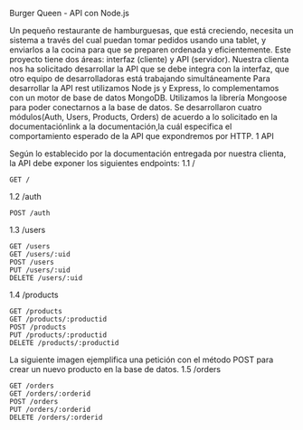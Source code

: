 Burger Queen - API con Node.js

Un pequeño restaurante de hamburguesas, que está creciendo, necesita un sistema a través del cual puedan tomar pedidos usando una tablet, y enviarlos a la cocina para que se preparen ordenada y eficientemente. Este proyecto tiene dos áreas: interfaz (cliente) y API (servidor). Nuestra clienta nos ha solicitado desarrollar la API que se debe integra con la interfaz, que otro equipo de desarrolladoras está trabajando simultáneamente Para desarrollar la API rest utilizamos Node js y Express, lo complementamos con un motor de base de datos MongoDB. Utilizamos la librería Mongoose para poder conectarnos a la base de datos. Se desarrollaron cuatro módulos(Auth, Users, Products, Orders) de acuerdo a lo solicitado en la documentaciónlink a la documentación,la cuál especifica el comportamiento esperado de la API que expondremos por HTTP.
1 API

Según lo establecido por la documentación entregada por nuestra clienta, la API debe exponer los siguientes endpoints:
1.1 /

    GET /

1.2 /auth

    POST /auth

1.3 /users

    GET /users
    GET /users/:uid
    POST /users
    PUT /users/:uid
    DELETE /users/:uid

1.4 /products

    GET /products
    GET /products/:productid
    POST /products
    PUT /products/:productid
    DELETE /products/:productid

La siguiente imagen ejemplifica una petición con el método POST para crear un nuevo producto en la base de datos.
1.5 /orders

    GET /orders
    GET /orders/:orderid
    POST /orders
    PUT /orders/:orderid
    DELETE /orders/:orderid
